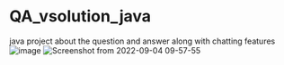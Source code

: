 # QA_vsolution_java
java project about the question and answer along with chatting features
![image](https://user-images.githubusercontent.com/84068736/188297042-0be8e0a0-7293-476a-b85e-ae150b29cbf1.png)
![Screenshot from 2022-09-04 09-57-55](https://user-images.githubusercontent.com/84068736/188297059-bc04043f-d6eb-43f7-9a83-2fc757eed0f0.png)
